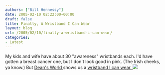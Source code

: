 ```yaml
---
authors: ["Bill Hennessy"]
date: 2005-02-10 02:22:00+00:00
draft: false
title: Finally, A Wristband I Can Wear
layout: blog
url: /2005/02/10/finally-a-wristband-i-can-wear/
categories:
- Latest
---
```


My kids and wife have about 30 "awareness" wristbands each. I'd have gotten a breast cancer one, but I don't look good in pink. (The Irish cheeks, ya know.) But [Dean's World ](https://www.deanesmay.com/posts/1107979424.shtml)shows us a [wristband I can wear. ](https://www.defendingfreedom.net/buyWristband.html)![](https://blog.billhennessy.com/aggbug.aspx?PostID=1039)

